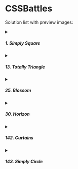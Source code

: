 # CSSBattles
Solution list with preview images:


<details> <summary> <h5> 1. Simply Square  </summary>
<a href="https://github.com/SzymCode/TinyProjects/blob/main/CSSBattle/SimplySquare/index.html">
  index.html
</a><br/><br/>
<img src="https://github.com/SzymCode/TinyProjects/blob/main/CSSBattle/SimplySquare/1.png" />
</details>    
<details> <summary> <h5> 13. Totally Triangle  </summary>
<a href="https://github.com/SzymCode/TinyProjects/blob/main/CSSBattle/TotallyTriangle/index.html">
  index.html
</a><br/><br/>
<img src="https://github.com/SzymCode/TinyProjects/blob/main/CSSBattle/TotallyTriangle/13.png" />
</details>
<details> <summary> <h5> 25. Blossom  </summary>
<a href="https://github.com/SzymCode/TinyProjects/blob/main/CSSBattle/Blossom/index.html">
  index.html
</a><br/><br/>
<img src="https://github.com/SzymCode/TinyProjects/blob/main/CSSBattle/Blossom/25.png" />
</details>
<details> <summary> <h5> 30. Horizon  </summary>
<a href="https://github.com/SzymCode/TinyProjects/blob/main/CSSBattle/Horizon/index.html">
  index.html
</a><br/><br/>
<img src="https://github.com/SzymCode/TinyProjects/blob/main/CSSBattle/Horizon/30.png" />
</details>
<details> <summary> <h5> 142. Curtains  </summary>
<a href="https://github.com/SzymCode/TinyProjects/blob/main/CSSBattle/Curtains/index.html">
  index.html
</a><br/><br/>
<img src="https://github.com/SzymCode/TinyProjects/blob/main/CSSBattle/Curtains/142.png" />
</details>
<details> <summary> <h5> 143. Simply Circle  </summary>
<a href="https://github.com/SzymCode/TinyProjects/blob/main/CSSBattle/SimplyCircle/index.html">
  index.html
</a><br/><br/>
<img src="https://github.com/SzymCode/TinyProjects/blob/main/CSSBattle/SimplyCircle/143.png" />
</details>    
